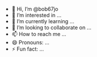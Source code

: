 - 👋 Hi, I’m @bob67jo
- 👀 I’m interested in ...
- 🌱 I’m currently learning ...
- 💞️ I’m looking to collaborate on ...
- 📫 How to reach me ...
- 😄 Pronouns: ...
- ⚡ Fun fact: ...

<!---
bob67jo/bob67jo is a ✨ special ✨ repository because its `README.md` (this file) appears on your GitHub profile.
You can click the Preview link to take a look at your changes.
--->
